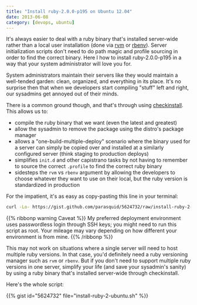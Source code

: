 ```yaml
---
title: "Install ruby-2.0.0-p195 on Ubuntu 12.04"
date: 2013-06-08
category: [devops, ubuntu]
---
```

It's always easier to deal with a ruby binary that's installed server-wide rather than a local user installation (done via [rvm](http://rvm.io/) or [rbenv](http://rbenv.org/)). Server initialization scripts don't need to do path magic and profile sourcing in order to find the correct binary. Here I how to install ruby-2.0.0-p195 in a way that your system administrator will love you for.

<!--more-->

System administrators maintain their servers like they would maintain a well-tended garden: clean, organized, and everything in its place. It's no surprise then that when we developers start compiling "stuff" left and right, our sysadmins get annoyed out of their minds.

There is a common ground though, and that's through using [checkinstall](https://help.ubuntu.com/community/CheckInstall). This allows us to:

  * compile the ruby binary that we want (even the latest and greatest)
  * allow the sysadmin to remove the package using the distro's package manager
  * allows a "one-build-multiple-deploy" scenario where the binary used for a server can simply be copied over and installed at a similarly configured server (think staging to production deploys)
  * simplifies `init.d` and other capistrano tasks by not having to remember to source the correct `.profile` to find the correct ruby binary
  * sidesteps the `rvm` vs `rbenv` argument by allowing the developers to choose whatever they want to use on their local, but the ruby version is standardized in production

For the impatient, it's as easy as copy-pasting this line in your terminal:

``` bash
curl -Lo- https://gist.github.com/parasquid/5624732/raw/install-ruby-2-ubuntu.sh | bash
```

{{% ribbonp warning Caveat %}}
My preferred deployment environment uses passwordless login through SSH keys; you might need to run this script as root. Your mileage may vary depending on how different your environment is from mine.
{{% /ribbonp %}}

This may not work on situations where a single server will need to host multiple ruby versions. In that case, you'd definitely need a ruby versioning manager such as `rvm` or `rbenv`. But if you don't need to support multiple ruby versions in one server, simplify your life (and save your sysadmin's sanity) by using a ruby binary that's installed server-wide through checkinstall.

Here's the whole script:

{{% gist id="5624732" file="install-ruby-2-ubuntu.sh" %}}